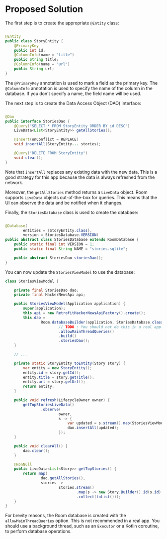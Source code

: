 # Proposed Solution

The first step is to create the appropriate `@Entity` class:

```java

@Entity
public class StoryEntity {
    @PrimaryKey
    public int id;
    @ColumnInfo(name = "title")
    public String title;
    @ColumnInfo(name = "url")
    public String url;
}
```

The `@PrimaryKey` annotation is used to mark a field as the primary key. The `@ColumnInfo`
annotation is used to specify the name of the column in the database. If you don't specify a name,
the field name will be used.

The next step is to create the Data Access Object (DAO) interface:

```java

@Dao
public interface StoriesDao {
    @Query("SELECT * FROM StoryEntity ORDER BY id DESC")
    LiveData<List<StoryEntity>> getAllStories();

    @Insert(onConflict = REPLACE)
    void insertAll(StoryEntity... stories);

    @Query("DELETE FROM StoryEntity")
    void clear();
}
```

Note that `insertAll` replaces any existing data with the new data. This is a good strategy for this
app because the data is always refreshed from the network.

Moreover, the `getAllStories` method returns a `LiveData` object. Room supports `LiveData` objects
out-of-the-box for queries. This means that the UI can observe the data and be notified when it
changes.

Finally, the `StoriesDatabase` class is used to create the database:

```java

@Database(
        entities = {StoryEntity.class},
        version = StoriesDatabase.VERSION)
public abstract class StoriesDatabase extends RoomDatabase {
    public static final int VERSION = 1;
    public static final String NAME = "stories.sqlite";

    public abstract StoriesDao storiesDao();
}
```

You can now update the `StoriesViewModel` to use the database:

```java
class StoriesViewModel {

    private final StoriesDao dao;
    private final HackerNewsApi api;

    public StoriesViewModel(Application application) {
        super(application);
        this.api = new RetrofitHackerNewsApiFactory().create();
        this.dao =
                Room.databaseBuilder(application, StoriesDatabase.class, StoriesDatabase.NAME)
                        // TODO : You should not do this in a real app.
                        .allowMainThreadQueries()
                        .build()
                        .storiesDao();
    }

    // ...

    private static StoryEntity toEntity(Story story) {
        var entity = new StoryEntity();
        entity.id = story.getId();
        entity.title = story.getTitle();
        entity.url = story.getUrl();
        return entity;
    }

    public void refresh(LifecycleOwner owner) {
        getTopStoriesLiveData()
                .observe(
                        owner,
                        s -> {
                            var updated = s.stream().map(StoriesViewModel::toEntity).toArray(StoryEntity[]::new);
                            dao.insertAll(updated);
                        });
    }

    public void clearAll() {
        dao.clear();
    }

    @NonNull
    public LiveData<List<Story>> getTopStories() {
        return map(
                dao.getAllStories(),
                stories ->
                        stories.stream()
                                .map(s -> new Story.Builder().id(s.id).title(s.title).url(s.url).build())
                                .collect(toList()));
    }
}
```

For brevity reasons, the Room database is created with the `allowMainThreadQueries` option. This is
not recommended in a real app. You should use a background thread, such as an `Executor` or a Kotlin
coroutine, to perform database operations.
